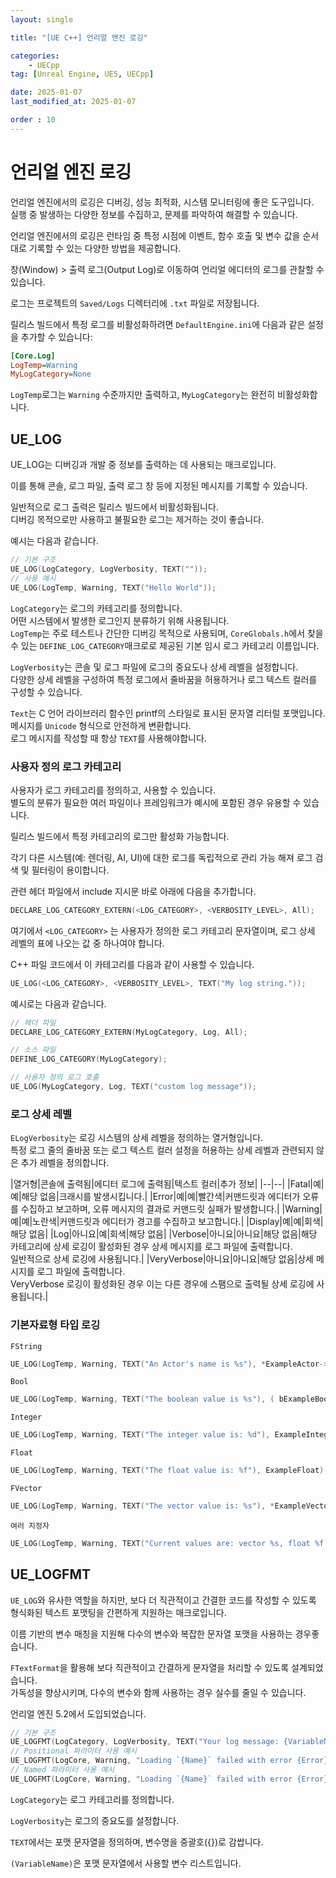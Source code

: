 ```yaml
---
layout: single

title: "[UE C++] 언리얼 엔진 로깅"

categories:
    - UECpp
tag: [Unreal Engine, UE5, UECpp]

date: 2025-01-07
last_modified_at: 2025-01-07

order : 10
---
```


# 언리얼 엔진 로깅

언리얼 엔진에서의 로깅은 디버깅, 성능 최적화, 시스템 모니터링에 좋은 도구입니다.  
실행 중 발생하는 다양한 정보를 수집하고, 문제를 파악하여 해결할 수 있습니다.

언리얼 엔진에서의 로깅은 런타임 중 특정 시점에 이벤트, 함수 호출 및 변수 값을 순서대로 기록할 수 있는 다양한 방법을 제공합니다.

창(Window) > 출력 로그(Output Log)로 이동하여 언리얼 에디터의 로그를 관찰할 수 있습니다.

로그는 프로젝트의 `Saved/Logs` 디렉터리에 `.txt` 파일로 저장됩니다.

릴리스 빌드에서 특정 로그를 비활성화하려면 `DefaultEngine.ini`에 다음과 같은 설정을 추가할 수 있습니다:

```ini
[Core.Log]
LogTemp=Warning
MyLogCategory=None
```

`LogTemp`로그는 `Warning` 수준까지만 출력하고, `MyLogCategory`는 완전히 비활성화합니다.

## UE_LOG

UE_LOG는 디버깅과 개발 중 정보를 출력하는 데 사용되는 매크로입니다.

이를 통해 콘솔, 로그 파일, 출력 로그 창 등에 지정된 메시지를 기록할 수 있습니다.

일반적으로 로그 출력은 릴리스 빌드에서 비활성화됩니다.  
디버깅 목적으로만 사용하고 불필요한 로그는 제거하는 것이 좋습니다.

예시는 다음과 같습니다.

```cpp
// 기본 구조
UE_LOG(LogCategory, LogVerbosity, TEXT(""));
// 사용 예시
UE_LOG(LogTemp, Warning, TEXT("Hello World"));
```

`LogCategory`는 로그의 카테고리를 정의합니다.  
어떤 시스템에서 발생한 로그인지 분류하기 위해 사용됩니다.  
`LogTemp`는 주로 테스트나 간단한 디버깅 목적으로 사용되며, 
`CoreGlobals.h`에서 찾을 수 있는 `DEFINE_LOG_CATEGORY`매크로로 제공된 기본 임시 로그 카테고리 이름입니다.

`LogVerbosity`는 콘솔 및 로그 파일에 로그의 중요도나 상세 레벨을 설정합니다.  
다양한 상세 레벨을 구성하여 특정 로그에서 줄바꿈을 허용하거나 로그 텍스트 컬러를 구성할 수 있습니다.

`Text`는 C 언어 라이브러리 함수인 printf의 스타일로 표시된 문자열 리터럴 포맷입니다.  
메시지를 `Unicode` 형식으로 안전하게 변환합니다.  
로그 메시지를 작성할 때 항상 `TEXT`를 사용해야합니다.

### 사용자 정의 로그 카테고리

사용자가 로그 카테고리를 정의하고, 사용할 수 있습니다.  
별도의 분류가 필요한 여러 파일이나 프레임워크가 예시에 포함된 경우 유용할 수 있습니다.

릴리스 빌드에서 특정 카테고리의 로그만 활성화 가능합니다.  

각기 다른 시스템(예: 렌더링, AI, UI)에 대한 로그를 독립적으로 관리 가능 해져 로그 검색 및 필터링이 용이합니다.  

관련 헤더 파일에서 include 지시문 바로 아래에 다음을 추가합니다.

```cpp
DECLARE_LOG_CATEGORY_EXTERN(<LOG_CATEGORY>, <VERBOSITY_LEVEL>, All);
```

여기에서 `<LOG_CATEGORY>` 는 사용자가 정의한 로그 카테고리 문자열이며, 로그 상세 레벨의 표에 나오는 값 중 하나여야 합니다.

C++ 파일 코드에서 이 카테고리를 다음과 같이 사용할 수 있습니다.

```cpp
UE_LOG(<LOG_CATEGORY>, <VERBOSITY_LEVEL>, TEXT("My log string."));
```

예시로는 다음과 같습니다.

```cpp
// 헤더 파일
DECLARE_LOG_CATEGORY_EXTERN(MyLogCategory, Log, All);

// 소스 파일
DEFINE_LOG_CATEGORY(MyLogCategory);

// 사용자 정의 로그 호출
UE_LOG(MyLogCategory, Log, TEXT("custom log message"));
```

### 로그 상세 레벨

`ELogVerbosity`는 로깅 시스템의 상세 레벨을 정의하는 열거형입니다.  
특정 로그 줄의 줄바꿈 또는 로그 텍스트 컬러 설정을 허용하는 상세 레벨과 관련되지 않은 추가 레벨을 정의합니다.

|열거형|콘솔에 출력됨|에디터 로그에 출력됨|텍스트 컬러|추가 정보|
|--|--|
|Fatal|예|예|해당 없음|크래시를 발생시킵니다.|
|Error|예|예|빨간색|커맨드릿과 에디터가 오류를 수집하고 보고하며, 오류 메시지의 결과로 커맨드릿 실패가 발생합니다.|
|Warning|예|예|노란색|커맨드릿과 에디터가 경고를 수집하고 보고합니다.|
|Display|예|예|회색|해당 없음|
|Log|아니요|예|회색|해당 없음|
|Verbose|아니요|아니요|해당 없음|해당 카테고리에 상세 로깅이 활성화된 경우 상세 메시지를 로그 파일에 출력합니다. <br> 일반적으로 상세 로깅에 사용됩니다.|
|VeryVerbose|아니요|아니요|해당 없음|상세 메시지를 로그 파일에 출력합니다. <br> VeryVerbose 로깅이 활성화된 경우 이는 다른 경우에 스팸으로 출력될 상세 로깅에 사용됩니다.|

### 기본자료형 타입 로깅

`FString`

```cpp
UE_LOG(LogTemp, Warning, TEXT("An Actor's name is %s"), *ExampleActor->GetName());
```

`Bool`

```cpp
UE_LOG(LogTemp, Warning, TEXT("The boolean value is %s"), ( bExampleBool ? TEXT("true"): TEXT("false") ));
```

`Integer`

```cpp
UE_LOG(LogTemp, Warning, TEXT("The integer value is: %d"), ExampleInteger);
```

`Float`

```cpp
UE_LOG(LogTemp, Warning, TEXT("The float value is: %f"), ExampleFloat);
```

`FVector`

```cpp
UE_LOG(LogTemp, Warning, TEXT("The vector value is: %s"), *ExampleVector.ToString());
```

`여러 지정자`

```cpp
UE_LOG(LogTemp, Warning, TEXT("Current values are: vector %s, float %f, and integer %d"), *ExampleVector.ToString(), ExampleFloat, ExampleInteger);
```

## UE_LOGFMT

`UE_LOG`와 유사한 역할을 하지만, 보다 더 직관적이고 간결한 코드를 작성할 수 있도록 형식화된 텍스트 포맷팅을 간편하게 지원하는 매크로입니다.

이름 기반의 변수 매칭을 지원해 다수의 변수와 복잡한 문자열 포맷을 사용하는 경우좋습니다.

`FTextFormat`을 활용해 보다 직관적이고 간결하게 문자열을 처리할 수 있도록 설계되었습니다.  
가독성을 향상시키며, 다수의 변수와 함께 사용하는 경우 실수를 줄일 수 있습니다.

언리얼 엔진 5.2에서 도입되었습니다.

```cpp
// 기본 구조
UE_LOGFMT(LogCategory, LogVerbosity, TEXT("Your log message: {VariableName}"), (VariableName));
// Positional 파라미터 사용 예시
UE_LOGFMT(LogCore, Warning, "Loading `{Name}` failed with error {Error}", Package->GetName(),  ErrorCode);
// Named 파라미터 사용 예시
UE_LOGFMT(LogCore, Warning, "Loading `{Name}` failed with error {Error}",("Name", Package->GetName()), ("Error", ErrorCode),("Flags", LoadFlags));
```

`LogCategory`는 로그 카테고리를 정의합니다.

`LogVerbosity`는 로그의 중요도를 설정합니다.

`TEXT`에서는 포맷 문자열을 정의하며, 변수명을 중괄호({})로 감쌉니다.

`(VariableName)`은 포맷 문자열에서 사용할 변수 리스트입니다.